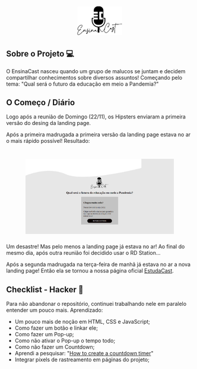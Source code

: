 <h1 align="center">
    <img alt="EnsinaCast" title="#EnsinaCast" src="./assets/img/logo.png" width="120px" />
</h1>

## Sobre o Projeto 💻

O EnsinaCast nasceu quando um grupo de malucos se juntam e decidem compartilhar conhecimentos sobre diversos assuntos! Começando pelo tema: "Qual será o futuro da educação em meio a Pandemia?"  

## O Começo / Diário 

Logo após a reunião de Domingo (22/11), os Hipsters enviaram a primeira versão do desing da landing page.   

Após a primeira madrugada a primeira versão da landing page estava no ar o mais rápido possível! Resultado:

<h1 align="center">
    <img alt="versaobugada" title="" src="./assets/img/versaobugada.png" width="400px" />
</h1>

Um desastre! Mas pelo menos a landing page já estava no ar!
Ao final do mesmo dia, após outra reunião foi decidido usar o RD Station...

Após a segunda madrugada na terça-feira de manhã já estava no ar a nova landing page! Então ela se tornou a nossa página oficial [EstudaCast](https://evento.ensinacast.com.br/futuro2021).

## Checklist - Hacker 🐴 
Para não abandonar o repositório, continuei trabalhando nele em paralelo entender um pouco mais. Aprendizado:
- Um pouco mais de noção em HTML, CSS e JavaScript;
- Como fazer um botão e linkar ele;
- Como fazer um Pop-up;
- Como não ativar o Pop-up o tempo todo;
- Como não fazer um Countdown;
- Aprendi a pesquisar: "[How to create a countdown timer](https://www.w3schools.com/howto/howto_js_countdown.asp)"
- Integrar pixels de rastreamento em páginas do projeto; 

